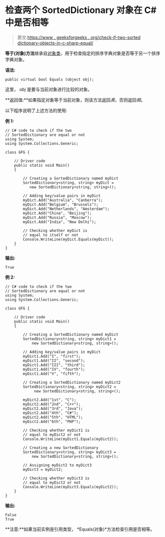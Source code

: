 # 检查两个 SortedDictionary 对象在 C#中是否相等

> 原文:[https://www . geeksforgeeks . org/check-if-two-sorted dictionary-objects-in-c-sharp-equal/](https://www.geeksforgeeks.org/check-if-two-sorteddictionary-objects-are-equal-in-c-sharp/)

**等于(对象)方法**继承自[对象类](https://www.geeksforgeeks.org/c-object-class/)，用于检查指定的排序字典对象是否等于另一个排序字典对象。

**语法:**

```
public virtual bool Equals (object obj);
```

这里， *obj* 是要与当前对象进行比较的对象。

**返回值:**如果指定对象等于当前对象，则该方法返回*真*，否则返回*假*。

以下程序说明了上述方法的使用:

**例 1:**

```
// C# code to check if the two
// SortedDictionary are equal or not
using System;
using System.Collections.Generic;

class GFG {

    // Driver code
    public static void Main()
    {

        // Creating a SortedDictionary named myDict
        SortedDictionary<string, string> myDict = 
           new SortedDictionary<string, string>();

        // Adding key/value pairs in myDict
        myDict.Add("Australia", "Canberra");
        myDict.Add("Belgium", "Brussels");
        myDict.Add("Netherlands", "Amsterdam");
        myDict.Add("China", "Beijing");
        myDict.Add("Russia", "Moscow");
        myDict.Add("India", "New Delhi");

        // Checking whether myDict is
        // equal to itself or not
        Console.WriteLine(myDict.Equals(myDict));
    }
}
```

**输出:**

```
True

```

**例 2:**

```
// C# code to check if the two
// SortedDictionary are equal or not
using System;
using System.Collections.Generic;

class GFG {

    // Driver code
    public static void Main()
    {

        // Creating a SortedDictionary named myDict
        SortedDictionary<string, string> myDict1 = 
            new SortedDictionary<string, string>();

        // Adding key/value pairs in myDict
        myDict1.Add("I", "first");
        myDict1.Add("II", "second");
        myDict1.Add("III", "third");
        myDict1.Add("IV", "fourth");
        myDict1.Add("V", "fifth");

        // Creating a SortedDictionary named myDict2
        SortedDictionary<string, string> myDict2 = 
             new SortedDictionary<string, string>();

        myDict2.Add("1st", "C");
        myDict2.Add("2nd", "C++");
        myDict2.Add("3rd", "Java");
        myDict2.Add("4th", "C#");
        myDict2.Add("5th", "HTML");
        myDict2.Add("6th", "PHP");

        // Checking whether myDict1 is
        // equal to myDict2 or not
        Console.WriteLine(myDict1.Equals(myDict2));

        // Creating a new SortedDictionary
        SortedDictionary<string, string> myDict3 = 
            new SortedDictionary<string, string>();

        // Assigning myDict2 to myDict3
        myDict3 = myDict2;

        // Checking whether myDict3 is
        // equal to myDict2 or not
        Console.WriteLine(myDict3.Equals(myDict2));
    }
}
```

**输出:**

```
False
True

```

**注意:**如果当前实例是引用类型， *Equals(对象)*方法检查引用是否相等。